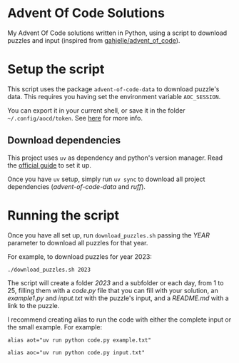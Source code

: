 # Advent Of Code Solutions
My Advent Of Code solutions written in Python, using a script to download puzzles and input (inspired from [gahjelle/advent_of_code](https://github.com/gahjelle/advent_of_code)).

# Setup the script
This script uses the package `advent-of-code-data` to download puzzle's data. This requires you having set the environment variable `AOC_SESSION`.

You can export it in your current shell, or save it in the folder `~/.config/aocd/token`. See [here](https://github.com/wimglenn/advent-of-code-data/#quickstart) for more info.

## Download dependencies
This project uses `uv` as dependency and python's version manager. Read the [official guide](https://docs.astral.sh/uv/getting-started/installation/) to set it up.

Once you have `uv` setup, simply run `uv sync` to download all project dependencies (_advent-of-code-data_ and _ruff_).

# Running the script
Once you have all set up, run `download_puzzles.sh` passing the *YEAR* parameter to download all puzzles for that year.

For example, to download puzzles for year 2023:

```
./download_puzzles.sh 2023
```

The script will create a folder _2023_ and a subfolder or each day, from 1 to 25, filling them with a _code.py_ file that you can fill with your solution, an _example1.py_ and _input.txt_ with the puzzle's input, and a _README.md_ with a link to the puzzle.

I recommend creating alias to run the code with either the complete input or the small example. For example:

```alias aot="uv run python code.py example.txt"```

```alias aoc="uv run python code.py input.txt"```